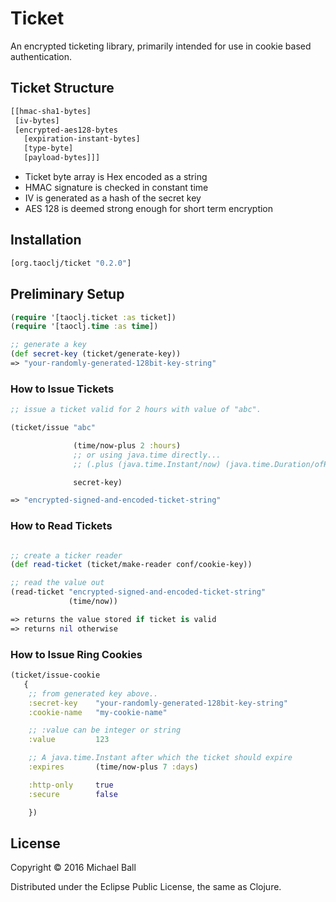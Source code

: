 # Ticket

An encrypted ticketing library, primarily intended for use in cookie based authentication.


## Ticket Structure

```clojure
[[hmac-sha1-bytes]
 [iv-bytes]
 [encrypted-aes128-bytes
   [expiration-instant-bytes]
   [type-byte]
   [payload-bytes]]]
```

- Ticket byte array is Hex encoded as a string
- HMAC signature is checked in constant time
- IV is generated as a hash of the secret key
- AES 128 is deemed strong enough for short term encryption


## Installation
```clojure
[org.taoclj/ticket "0.2.0"]
```



## Preliminary Setup
```clojure
(require '[taoclj.ticket :as ticket])
(require '[taoclj.time :as time])

;; generate a key
(def secret-key (ticket/generate-key))
=> "your-randomly-generated-128bit-key-string"
```

### How to Issue Tickets
```clojure
;; issue a ticket valid for 2 hours with value of "abc".

(ticket/issue "abc"

              (time/now-plus 2 :hours)
              ;; or using java.time directly...
              ;; (.plus (java.time.Instant/now) (java.time.Duration/ofHours 2))

              secret-key)

=> "encrypted-signed-and-encoded-ticket-string"
```

### How to Read Tickets
```clojure

;; create a ticker reader
(def read-ticket (ticket/make-reader conf/cookie-key))

;; read the value out
(read-ticket "encrypted-signed-and-encoded-ticket-string"
             (time/now))

=> returns the value stored if ticket is valid
=> returns nil otherwise

```





### How to Issue Ring Cookies

```clojure
(ticket/issue-cookie
   {
    ;; from generated key above..
    :secret-key    "your-randomly-generated-128bit-key-string"
    :cookie-name   "my-cookie-name"

    ;; :value can be integer or string
    :value         123

    ;; A java.time.Instant after which the ticket should expire
    :expires       (time/now-plus 7 :days)

    :http-only     true
    :secure        false

    })
```


## License

Copyright © 2016 Michael Ball

Distributed under the Eclipse Public License, the same as Clojure.
